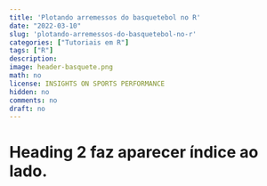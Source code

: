 ```yaml
---
title: 'Plotando arremessos do basquetebol no R'
date: "2022-03-10"
slug: 'plotando-arremessos-do-basquetebol-no-r'
categories: ["Tutoriais em R"]
tags: ["R"]
description: 
image: header-basquete.png
math: no
license: INSIGHTS ON SPORTS PERFORMANCE
hidden: no
comments: no
draft: no
---
```


# Heading 2 faz aparecer índice ao lado.

